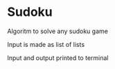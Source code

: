 # Sudoku
Algoritm to solve any sudoku game

Input is made as list of lists

Input and output printed to terminal
